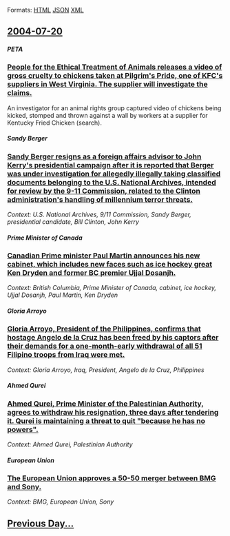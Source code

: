 
Formats: [HTML](2004/07/20/index.html)  [JSON](2004/07/20/index.json)  [XML](2004/07/20/index.xml)  

## [2004-07-20](/news/2004/07/20/index.md)

##### PETA
### [ People for the Ethical Treatment of Animals releases a video of gross cruelty to chickens taken at Pilgrim's Pride, one of KFC's suppliers in West Virginia. The supplier will investigate the claims. ](/news/2004/07/20/people-for-the-ethical-treatment-of-animals-releases-a-video-of-gross-cruelty-to-chickens-taken-at-pilgrim-s-pride-one-of-kfc-s-suppliers.md)
An investigator for an animal rights group captured video of chickens being kicked, stomped and thrown against a wall by workers at a supplier for Kentucky Fried Chicken (search).

##### Sandy Berger
### [ Sandy Berger resigns as a foreign affairs advisor to John Kerry's presidential campaign after it is reported that Berger was under investigation for allegedly illegally taking classified documents belonging to the U.S. National Archives, intended for review by the 9-11 Commission, related to the Clinton administration's handling of millennium terror threats. ](/news/2004/07/20/sandy-berger-resigns-as-a-foreign-affairs-advisor-to-john-kerry-s-presidential-campaign-after-it-is-reported-that-berger-was-under-investig.md)
_Context: U.S. National Archives, 9/11 Commission, Sandy Berger, presidential candidate, Bill Clinton, John Kerry_

##### Prime Minister of Canada
### [ Canadian Prime minister Paul Martin announces his new cabinet, which includes new faces such as ice hockey great Ken Dryden and former BC premier Ujjal Dosanjh. ](/news/2004/07/20/canadian-prime-minister-paul-martin-announces-his-new-cabinet-which-includes-new-faces-such-as-ice-hockey-great-ken-dryden-and-former-bc-p.md)
_Context: British Columbia, Prime Minister of Canada, cabinet, ice hockey, Ujjal Dosanjh, Paul Martin, Ken Dryden_

##### Gloria Arroyo
### [ Gloria Arroyo, President of the Philippines, confirms that hostage Angelo de la Cruz has been freed by his captors after their demands for a one-month-early withdrawal of all 51 Filipino troops from Iraq were met. ](/news/2004/07/20/gloria-arroyo-president-of-the-philippines-confirms-that-hostage-angelo-de-la-cruz-has-been-freed-by-his-captors-after-their-demands-for.md)
_Context: Gloria Arroyo, Iraq, President, Angelo de la Cruz, Philippines_

##### Ahmed Qurei
### [ Ahmed Qurei, Prime Minister of the Palestinian Authority, agrees to withdraw his resignation, three days after tendering it. Qurei is maintaining a threat to quit "because he has no powers". ](/news/2004/07/20/ahmed-qurei-prime-minister-of-the-palestinian-authority-agrees-to-withdraw-his-resignation-three-days-after-tendering-it-qurei-is-maint.md)
_Context: Ahmed Qurei, Palestinian Authority_

##### European Union
### [ The European Union approves a 50-50 merger between BMG and Sony. ](/news/2004/07/20/the-european-union-approves-a-50-50-merger-between-bmg-and-sony.md)
_Context: BMG, European Union, Sony_

## [Previous Day...](/news/2004/07/19/index.md)

